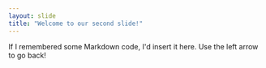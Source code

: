 ```yaml
---
layout: slide
title: "Welcome to our second slide!"
---
```

If I remembered some Markdown code, I'd insert it here.
Use the left arrow to go back!
